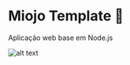 # Miojo Template :ramen:
Aplicação web base em Node.js


![alt text](https://ardalis.com/wp-content/uploads/2017/08/Architecture-eBook-Cover-242x300.png)
